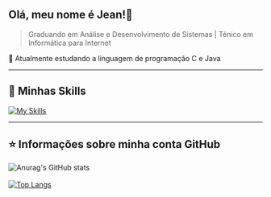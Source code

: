 ## Olá, meu nome é <strong>Jean!</strong>👋

> Graduando em Análise e Desenvolvimento de Sistemas | Ténico em Informática para Internet

🔭 Atualmente estudando a linguagem de programação C e Java

----

## 🚀 Minhas Skills

[![My Skills](https://skills.thijs.gg/icons?i=python,js,java,c,django,bootstrap,html,css,linux)](https://skills.thijs.gg)

---

## ⭐ Informações sobre minha conta GitHub

![Anurag's GitHub stats](https://github-readme-stats.vercel.app/api?username=JeanCarlos899&show_icons=true&theme=dracula)
<br><br>
[![Top Langs](https://github-readme-stats.vercel.app/api/top-langs/?username=JeanCarlos899&layout=compact&theme=dracula)](https://github.com/anuraghazra/github-readme-stats)
